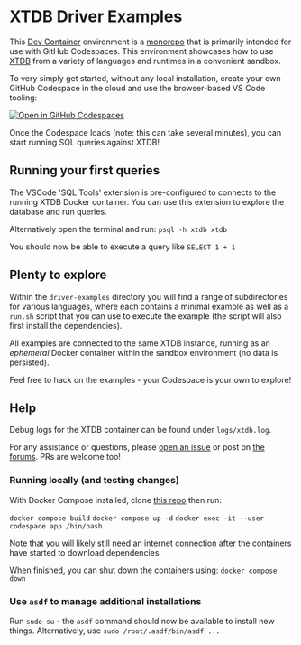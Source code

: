 # XTDB Driver Examples

This [Dev Container](https://containers.dev/) environment is a [monorepo](https://github.com/xtdb/driver-examples) that is primarily intended for use with GitHub Codespaces. This environment showcases how to use [XTDB](https://xtdb.com/) from a variety of languages and runtimes in a convenient sandbox.

To very simply get started, without any local installation, create your own GitHub Codespace in the cloud and use the browser-based VS Code tooling:

[![Open in GitHub Codespaces](https://github.com/codespaces/badge.svg)](https://codespaces.new/xtdb/driver-examples)

Once the Codespace loads (note: this can take several minutes), you can start running SQL queries against XTDB!

## Running your first queries

The VSCode 'SQL Tools' extension is pre-configured to connects to the running XTDB Docker container. You can use this extension to explore the database and run queries.

Alternatively open the terminal and run: `psql -h xtdb xtdb`

You should now be able to execute a query like `SELECT 1 + 1`

## Plenty to explore

Within the `driver-examples` directory you will find a range of subdirectories for various languages, where each contains a minimal example as well as a `run.sh` script that you can use to execute the example (the script will also first install the dependencies).

All examples are connected to the same XTDB instance, running as an *ephemeral* Docker container within the sandbox environment (no data is persisted).

Feel free to hack on the examples - your Codespace is your own to explore!

## Help

Debug logs for the XTDB container can be found under `logs/xtdb.log`.

For any assistance or questions, please [open an issue](https://github.com/xtdb/driver-examples) or post on [the forums](https://discuss.xtdb.com/). PRs are welcome too!

### Running locally (and testing changes)

With Docker Compose installed, clone [this repo](https://github.com/xtdb/driver-examples) then run:

`docker compose build`
`docker compose up -d`
`docker exec -it --user codespace app /bin/bash`

Note that you will likely still need an internet connection after the containers have started to download dependencies.

When finished, you can shut down the containers using: `docker compose down`

### Use `asdf` to manage additional installations

Run `sudo su` - the `asdf` command should now be available to install new things. Alternatively, use `sudo /root/.asdf/bin/asdf ...`
